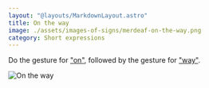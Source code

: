 ```yaml
---
layout: "@layouts/MarkdownLayout.astro"
title: On the way
image: ./assets/images-of-signs/merdeaf-on-the-way.png
category: Short expressions
---
```


Do the gesture for ["on"](./on),
followed by the gesture for ["way"](./way).

![On the way](@signs/merdeaf-on-the-way.png)
